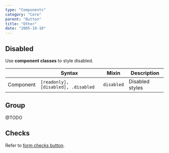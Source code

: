 ```yaml
---
type: "Components"
category: "Core"
parent: "Button"
title: "Other"
date: "2005-10-10"
---
```


## Disabled

Use **component classes** to style disabled.

<div class="table-scroll">

|               | Syntax                          | Mixin               | Description                   |
| ----------------------- | ----------------------------------------- | ----------------------------- | ----------------------------- |
| Component                  | `[readonly], [disabled], .disabled`                     | `disabled`                | Disabled styles            |

</div>

<demo>
  <demovanilla src="vanilla/components/core/button/disabled">
  </demovanilla>
</demo>

## Group

@TODO

## Checks

Refer to [form checks button](/components/core/form/other#checks-button).
